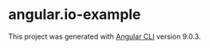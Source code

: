 # angular.io-example

This project was generated with [Angular CLI](https://github.com/angular/angular-cli) version 9.0.3.

